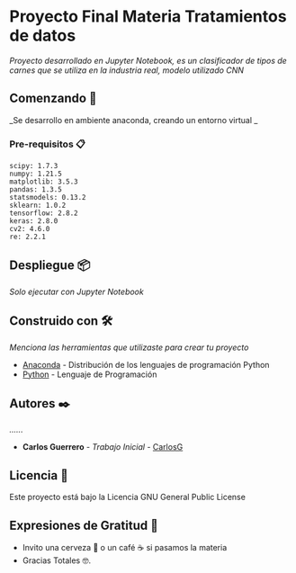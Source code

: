 # Proyecto Final Materia Tratamientos de datos

_Proyecto desarrollado en Jupyter Notebook, es un clasificador de tipos de carnes que se utiliza en la industria real, modelo utilizado CNN_

## Comenzando 🚀

_Se desarrollo en ambiente anaconda, creando un entorno virtual _



### Pre-requisitos 📋
```
scipy: 1.7.3
numpy: 1.21.5
matplotlib: 3.5.3
pandas: 1.3.5
statsmodels: 0.13.2
sklearn: 1.0.2
tensorflow: 2.8.2
keras: 2.8.0
cv2: 4.6.0
re: 2.2.1

```


## Despliegue 📦

_Solo ejecutar con Jupyter Notebook_

## Construido con 🛠️

_Menciona las herramientas que utilizaste para crear tu proyecto_

* [Anaconda](https://www.anaconda.com/) - Distribución de los lenguajes de programación Python
* [Python](https://www.python.org/) - Lenguaje de Programación



## Autores ✒️

_......_

* **Carlos Guerrero** - *Trabajo Inicial* - [CarlosG](http://www.magozolutions.com)


## Licencia 📄

Este proyecto está bajo la Licencia GNU General Public License

## Expresiones de Gratitud 🎁

* Invito una cerveza 🍺 o un café ☕ si pasamos la materia 
* Gracias Totales 🤓.

